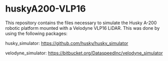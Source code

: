 huskyA200-VLP16
================

This repository contains the files necessary to simulate the Husky A-200 robotic platform mounted with a Velodyne VLP16 LiDAR. This was done by using the following packages:

husky_simulator: https://github.com/husky/husky_simulator

velodyne_simulator: https://bitbucket.org/DataspeedInc/velodyne_simulator

